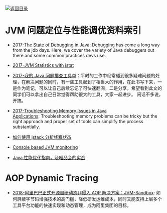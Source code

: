 [![返回目录](https://parg.co/UGo)](https://github.com/wxyyxc1992/Awesome-Links)

# JVM 问题定位与性能调优资料索引

* [2017-The State of Debugging in Java](https://dzone.com/articles/the-state-of-debugging-in-java): Debugging has come a long way from the jdb days. Here, we cover the variety of Java debuggers out there and some common practices devs use.

* [2017-JVM Statistics with jstat](https://www.javacodegeeks.com/2017/05/jvm-statistics-jstat.html)

* [2017-我的 Java 问题排查工具单](https://yq.aliyun.com/articles/69520)：平时的工作中经常碰到很多疑难问题的处理，在解决问题的同时，有一些工具起到了相当大的作用，在此书写下来，一是作为笔记，可以让自己后续忘记了可快速翻阅，二是分享，希望看到此文的同学们可以拿出自己日常觉得帮助很大的工具，大家一起进步。 闲话不多说，开搞。

* [2017-Troubleshooting Memory Issues in Java Applications](https://parg.co/bsr): Troubleshooting memory problems can be tricky but the right approach and proper set of tools can simplify the process substantially.

* [如何使用 jstack 分析线程状态](http://www.jianshu.com/p/6690f7e92f27)

* [Console based JVM monitoring](https://github.com/ajermakovics/jvm-mon)

* [Java 性能优化指南，及唯品会的实战](http://www.tuicool.com/articles/r2eeimI)

# AOP Dynamic Tracing

* [2018-阿里巴巴正式开源自研动态非侵入 AOP 解决方案：JVM-Sandbox](https://mp.weixin.qq.com/s/Nn7Yl6UzRpWnSleKUss8Sw): 如何屏蔽字节码增强技术的高门槛，降低研发运维成本，同时又能支持上层多个工具平台功能的快速实现和动态管理，成为阿里集团的目标。
